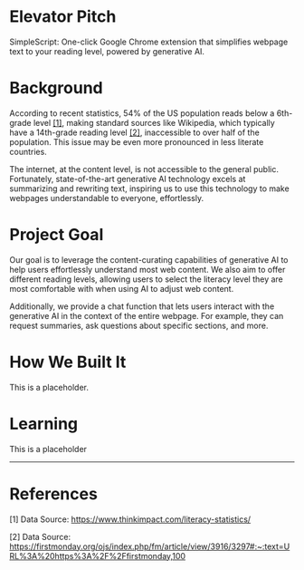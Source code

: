 # Elevator Pitch

SimpleScript: One-click Google Chrome extension that simplifies webpage text to your reading level, powered by generative AI.

# Background

According to recent statistics, 54% of the US population reads below a 6th-grade level [[1]](#1), making standard sources like Wikipedia, which typically have a 14th-grade reading level [[2]](#2), inaccessible to over half of the population. This issue may be even more pronounced in less literate countries.

The internet, at the content level, is not accessible to the general public. Fortunately, state-of-the-art generative AI technology excels at summarizing and rewriting text, inspiring us to use this technology to make webpages understandable to everyone, effortlessly.

# Project Goal

Our goal is to leverage the content-curating capabilities of generative AI to help users effortlessly understand most web content. We also aim to offer different reading levels, allowing users to select the literacy level they are most comfortable with when using AI to adjust web content.

Additionally, we provide a chat function that lets users interact with the generative AI in the context of the entire webpage. For example, they can request summaries, ask questions about specific sections, and more.

# How We Built It

This is a placeholder.

# Learning

This is a placeholder

---
# References
<a id="1">[1]</a>
Data Source: https://www.thinkimpact.com/literacy-statistics/

<a id="2">[2]</a>
Data Source: https://firstmonday.org/ojs/index.php/fm/article/view/3916/3297#:~:text=URL%3A%20https%3A%2F%2Ffirstmonday,100
